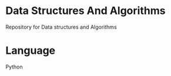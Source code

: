 # Data Structures And Algorithms

Repository for  Data structures and Algorithms

# Language

Python
